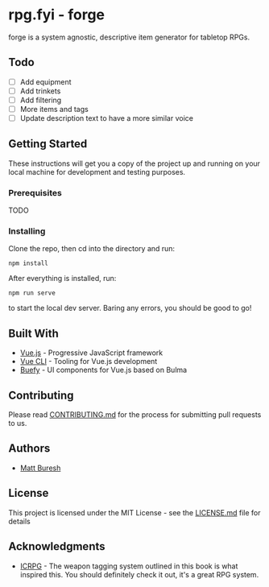 # rpg.fyi - forge

forge is a system agnostic, descriptive item generator for tabletop RPGs.

## Todo

- [ ] Add equipment
- [ ] Add trinkets
- [ ] Add filtering
- [ ] More items and tags
- [ ] Update description text to have a more similar voice

## Getting Started

These instructions will get you a copy of the project up and running on your local machine for development and testing purposes.

### Prerequisites

TODO

### Installing

Clone the repo, then cd into the directory and run:

```
npm install
```

After everything is installed, run:

```
npm run serve
```

to start the local dev server. Baring any errors, you should be good to go!


## Built With

* [Vue.js](https://vuejs.org/) - Progressive JavaScript framework 
* [Vue CLI](https://cli.vuejs.org/) - Tooling for Vue.js development
* [Buefy](https://buefy.github.io/#/) - UI components for Vue.js based on Bulma

## Contributing

Please read [CONTRIBUTING.md](CONTRIBUTING.md) for the process for submitting pull requests to us.

## Authors

* [Matt Buresh](https://github.com/mattburesh)

## License

This project is licensed under the MIT License - see the [LICENSE.md](LICENSE.md) file for details

## Acknowledgments

* [ICRPG](https://www.icrpg.com/) - The weapon tagging system outlined in this book is what inspired this. You should definitely check it out, it's a great RPG system.
